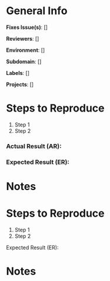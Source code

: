# General Info
**Fixes Issue(s)**: []

**Reviewers**: []

**Environment**: []

**Subdomain**: []

**Labels**: []

**Projects**: []

# Steps to Reproduce
1. Step 1
2. Step 2

### Actual Result (AR):
### Expected Result (ER):

# Notes

# Steps to Reproduce
1. Step 1
2. Step 2

Expected Result (ER):


# Notes
